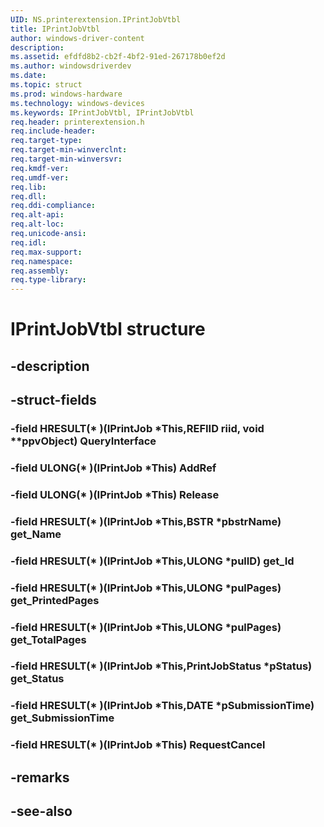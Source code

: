 ```yaml
---
UID: NS.printerextension.IPrintJobVtbl
title: IPrintJobVtbl
author: windows-driver-content
description: 
ms.assetid: efdfd8b2-cb2f-4bf2-91ed-267178b0ef2d
ms.author: windowsdriverdev
ms.date: 
ms.topic: struct
ms.prod: windows-hardware
ms.technology: windows-devices
ms.keywords: IPrintJobVtbl, IPrintJobVtbl
req.header: printerextension.h
req.include-header:
req.target-type:
req.target-min-winverclnt:
req.target-min-winversvr:
req.kmdf-ver:
req.umdf-ver:
req.lib:
req.dll:
req.ddi-compliance:
req.alt-api:
req.alt-loc:
req.unicode-ansi:
req.idl:
req.max-support:
req.namespace:
req.assembly:
req.type-library:
---
```


# IPrintJobVtbl structure

## -description



## -struct-fields

### -field HRESULT(* )(IPrintJob *This,REFIID riid, void **ppvObject) QueryInterface			
 	
### -field ULONG(* )(IPrintJob *This) AddRef			
 	
### -field ULONG(* )(IPrintJob *This) Release			
 	
### -field HRESULT(* )(IPrintJob *This,BSTR *pbstrName) get_Name			
 	
### -field HRESULT(* )(IPrintJob *This,ULONG *pulID) get_Id			
 	
### -field HRESULT(* )(IPrintJob *This,ULONG *pulPages) get_PrintedPages			
 	
### -field HRESULT(* )(IPrintJob *This,ULONG *pulPages) get_TotalPages			
 	
### -field HRESULT(* )(IPrintJob *This,PrintJobStatus *pStatus) get_Status			
 	
### -field HRESULT(* )(IPrintJob *This,DATE *pSubmissionTime) get_SubmissionTime			
 	
### -field HRESULT(* )(IPrintJob *This) RequestCancel			
 	
## -remarks

## -see-also